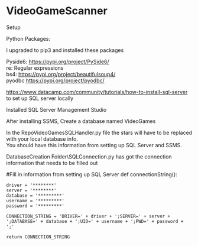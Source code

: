 # VideoGameScanner

Setup

Python Packages:

I upgraded to pip3 and installed these packages

Pyside6:  https://pypi.org/project/PySide6/ </br>
re:       Regular expressions </br>
bs4:      https://pypi.org/project/beautifulsoup4/ </br>
pyodbc    https://pypi.org/project/pyodbc/


https://www.datacamp.com/community/tutorials/how-to-install-sql-server to set up SQL server locally

Installed SQL Server Management Studio

After installing SSMS, Create a database named VideoGames

In the RepoVideoGamesSQLHandler.py file the stars will have to be replaced with your local database info. </br>
You should have this information from setting up SQL Server and SSMS.

DatabaseCreation Folder\SQLConnection.py  has got the connection information that needs to be filled out
    
#Fill in information from setting up SQL Server
def connectionString():

    driver = '********'
    server = '********'
    database = '*********'
    username = '*********'
    password = '*********'

    CONNECTION_STRING = 'DRIVER=' + driver + ';SERVER=' + server + ';DATABASE=' + database + ';UID=' + username + ';PWD=' + password + ';'

    return CONNECTION_STRING

